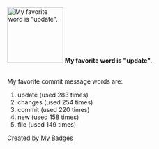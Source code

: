 <img src="https://my-badges.github.io/my-badges/favorite-word.png" alt="My favorite word is &quot;update&quot;." title="My favorite word is &quot;update&quot;." width="128">
<strong>My favorite word is &quot;update&quot;.</strong>
<br><br>

My favorite commit message words are:

1. update (used 283 times)
2. changes (used 254 times)
3. commit (used 220 times)
4. new (used 158 times)
5. file (used 149 times)


Created by <a href="https://github.com/my-badges/my-badges">My Badges</a>